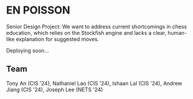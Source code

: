 # EN POISSON
Senior Design Project: We want to address current shortcomings in chess education, which relies on the Stockfish engine and lacks a clear, human-like explanation for suggested moves.

Deploying soon...
 
## Team
Tony An (CIS '24), 
Nathaniel Lao (CIS '24), 
Ishaan Lal (CIS '24), 
Andrew Jiang (CIS '24),
Joseph Lee (NETS '24)
